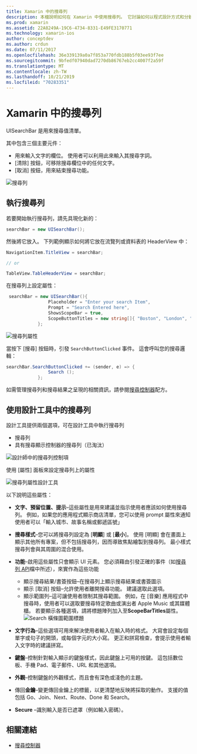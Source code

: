 ```yaml
---
title: Xamarin 中的搜尋列
description: 本檔說明如何在 Xamarin 中使用搜尋列。 它討論如何以程式設計方式和分鏡腳本建立搜尋列。
ms.prod: xamarin
ms.assetid: 22A8249A-19C6-4734-8331-E49FE3170771
ms.technology: xamarin-ios
author: conceptdev
ms.author: crdun
ms.date: 07/11/2017
ms.openlocfilehash: 36e339139a0a7f853a770fdb188b5f03ee93f7ee
ms.sourcegitcommit: 9bfedf07940dad7270db86767eb2cc4007f2a59f
ms.translationtype: MT
ms.contentlocale: zh-TW
ms.lasthandoff: 10/21/2019
ms.locfileid: "70283351"
---
```

# <a name="search-bars-in-xamarinios"></a>Xamarin 中的搜尋列

UISearchBar 是用來搜尋值清單。

其中包含三個主要元件：

- 用來輸入文字的欄位。 使用者可以利用此來輸入其搜尋字詞。
- [清除] 按鈕，可移除搜尋欄位中的任何文字。
- [取消] 按鈕，用來結束搜尋功能。

![搜尋列](searchbar-images/image1.png)

## <a name="implementing-the-search-bar"></a>執行搜尋列

若要開始執行搜尋列，請先具現化新的：

```csharp
searchBar = new UISearchBar();
```

然後將它放入。 下列範例顯示如何將它放在流覽列或資料表的 HeaderView 中：

```csharp
NavigationItem.TitleView = searchBar;

// or

TableView.TableHeaderView = searchBar;
```

在搜尋列上設定屬性：

```csharp
 searchBar = new UISearchBar(){
                Placeholder = "Enter your search Item",
                Prompt = "Search Entered here",
                ShowsScopeBar = true,
                ScopeButtonTitles = new string[]{ "Boston", "London", "SF" },
            };
```

![搜尋列屬性](searchbar-images/image6.png)

當按下 [搜尋] 按鈕時，引發 `SearchButtonClicked` 事件。 這會呼叫您的搜尋邏輯：

```csharp
searchBar.SearchButtonClicked += (sender, e) => {
                Search ();
            };
```

如需管理搜尋列和搜尋結果之呈現的相關資訊，請參閱[搜尋控制器](https://github.com/xamarin/recipes/tree/master/Recipes/ios/content_controls/search-controller)配方。

## <a name="using-the-search-bar-in-the-designer"></a>使用設計工具中的搜尋列

設計工具提供兩個選項，可在設計工具中執行搜尋列

- 搜尋列
- 具有搜尋顯示控制器的搜尋列（已淘汰）

![設計師中的搜尋列控制項](searchbar-images/image2.png)

使用 [屬性] 面板來設定搜尋列上的屬性

![搜尋列屬性設計工具](searchbar-images/image3.png)

以下說明這些屬性：

- **文字、預留位置、提示**–這些屬性是用來建議並指示使用者應該如何使用搜尋列。 例如，如果您的應用程式顯示商店清單，您可以使用 prompt 屬性來通知使用者可以「輸入城市、故事名稱或郵遞區號」
- **搜尋樣式**–您可以將搜尋列設定為 [**明顯**] 或 [**最小**]。 使用 [明顯] 會在畫面上顯示其他所有專案，但不包括搜尋列，因而導致焦點繪製到搜尋列。 最小樣式搜尋列會與其周圍的混合使用。
- **功能**–啟用這些屬性只會顯示 UI 元素。 您必須藉由引發正確的事件（如[搜尋列 API](xref:UIKit.UISearchBar)檔中所述），來實作為這些功能
  - 顯示搜尋結果/書簽按鈕–在搜尋列上顯示搜尋結果或書簽圖示
  - 顯示 [取消] 按鈕–允許使用者離開搜尋功能。 建議選取此選項。
  - 顯示範圍列–這可讓使用者限制其搜尋範圍。 例如，在 [音樂] 應用程式中搜尋時，使用者可以選取要搜尋特定歌曲或演出者 Apple Music 或其媒體櫃。 若要顯示各種選項，請將標題陣列加入至**ScopeBarTitles**屬性。
  ![Search 橫條圖範圍標題 ](searchbar-images/image4.png)

- **文字行為**–這些選項可用來解決使用者輸入在輸入時的格式。 大寫會設定每個單字或句子的開頭，或每個字元的大小寫。 更正和拼寫檢查，會提示使用者輸入文字時的建議拼寫。
- **鍵盤**–控制針對輸入顯示的鍵盤樣式，因此鍵盤上可用的按鍵。 這包括數位板、手機 Pad、電子郵件、URL 和其他選項。
- **外觀**–控制鍵盤的外觀樣式，而且會有深色或淺色的主題。
- 傳回**金鑰**–變更傳回金鑰上的標籤，以更清楚地反映將採取的動作。 支援的值包括 Go、Join、Next、Route、Done 和 Search。
- **Secure** –識別輸入是否已遮罩（例如輸入密碼）。

## <a name="related-links"></a>相關連結

- [搜尋控制器](https://github.com/xamarin/recipes/tree/master/Recipes/ios/content_controls/search-controller)
